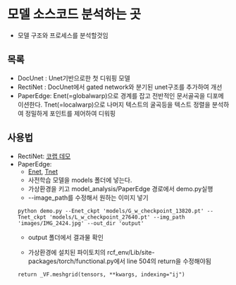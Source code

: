 # 모델 소스코드 분석하는 곳
- 모델 구조와 프로세스를 분석할것임
## 목록
- DocUnet  : Unet기반으로한 첫 디워핑 모델 
- RectiNet : DocUnet에서 gated network와 분기된 unet구조를 추가하여 개선
- PaperEdge: Enet(=globalwarp)으로 경계를 잡고 전반적인 문서골곡을 디포메이션한다.  Tnet(=localwarp)으로 나머지 텍스트의 굴곡등을 텍스트 정렬을 분석하여 정밀하게 포인트를 제어하여 디워핑

## 사용법
- RectiNet: [코랩 데모](https://colab.research.google.com/drive/1aBFOIAZ5JHaoQsw4ihC0usZP0ZI-jlLE?usp=sharing)
- PaperEdge:
    - [Enet](https://drive.google.com/file/d/1OVHETBHQ5u-1tnci3qd7OcAjas4v1xnl/view?usp=sharing), [Tnet](https://drive.google.com/file/d/1gEp4ecmdvKds2nzk9CaZb_pLvhRoyAsv/view?usp=sharing)
    - 사전학습 모델을 models 폴더에 넣는다.
    - 가상환경을 키고 model_analysis/PaperEdge 경로에서 demo.py실행
    - --image_path를 수정해서 원하는 이미지 넣기
    ```
    python demo.py --Enet_ckpt 'models/G_w_checkpoint_13820.pt' --Tnet_ckpt 'models/L_w_checkpoint_27640.pt' --img_path 'images/IMG_2424.jpg' --out_dir 'output'
    ```
    - output 폴더에서 결과물 확인

    - 가상환경에 설치된 파이토치의 rcf_env/Lib/site-packages/torch/functional.py에서 line 504의 return을 수정해야됨
    ```
    return _VF.meshgrid(tensors, **kwargs, indexing="ij")
    ```
